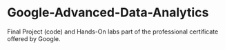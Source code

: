 # Google-Advanced-Data-Analytics
Final Project (code) and Hands-On labs part of the professional certificate offered by Google.
